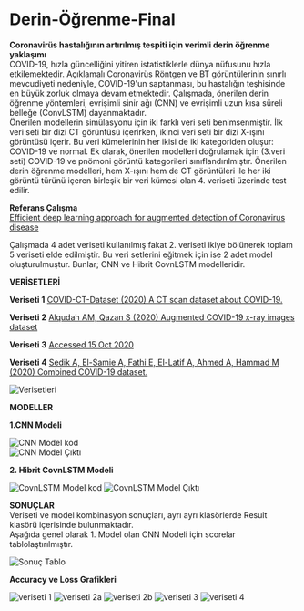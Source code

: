 # Derin-Öğrenme-Final
**Coronavirüs hastalığının artırılmış tespiti için verimli derin öğrenme yaklaşımı** <br/>
COVID-19, hızla güncelliğini yitiren istatistiklerle dünya nüfusunu hızla etkilemektedir. Açıklamalı Coronavirüs Röntgen ve BT görüntülerinin sınırlı mevcudiyeti nedeniyle, COVID-19'un saptanması, bu hastalığın teşhisinde en büyük zorluk olmaya devam etmektedir. Çalışmada, önerilen derin öğrenme yöntemleri, evrişimli sinir ağı (CNN) ve evrişimli uzun kısa süreli belleğe (ConvLSTM) dayanmaktadır. <br/>
Önerilen modellerin simülasyonu için iki farklı veri seti benimsenmiştir. İlk veri seti bir dizi CT görüntüsü içerirken, ikinci veri seti bir dizi X-ışını görüntüsü içerir. Bu veri kümelerinin her ikisi de iki kategoriden oluşur: COVID-19 ve normal. Ek olarak, önerilen modelleri doğrulamak için (3.veri seti) COVID-19 ve pnömoni görüntü kategorileri sınıflandırılmıştır. Önerilen derin öğrenme modelleri, hem X-ışını hem de CT görüntüleri ile her iki görüntü türünü içeren birleşik bir veri kümesi olan 4. veriseti üzerinde test edilir.


**Referans Çalışma** <br/>
[Efficient deep learning approach for augmented detection of Coronavirus disease](https://doi.org/10.1007/s00521-020-05410-8)

Çalışmada 4 adet veriseti kullanılmış fakat 2. veriseti ikiye bölünerek toplam 5 veriseti elde edilmiştir. Bu veri setlerini eğitmek için ise 2 adet model oluşturulmuştur. Bunlar; CNN ve Hibrit CovnLSTM modelleridir.

**VERİSETLERİ**

**Veriseti 1** [COVID-CT-Dataset (2020) A CT scan dataset about COVID-19.](https://github.com/UCSD-AI4H/COVID-CT.)

**Veriseti 2** [Alqudah AM, Qazan S (2020) Augmented COVID-19 x-ray images dataset](https://doi.org/10.17632/2FXZ4PX6D8.4)

**Veriseti 3** [Accessed 15 Oct 2020](https://www.kaggle.com/tawsifurrahman/covid19-radiographydatabase.)

**Veriseti 4** [Sedik A, El-Samie A, Fathi E, El-Latif A, Ahmed A, Hammad M (2020) Combined COVID-19 dataset.](https://doi.org/10.17632/3pxjb8knp7.3)

![Verisetleri](https://github.com/merveenbiya/Deep-Learning-Final/blob/main/Results/Tablolar/veriseti.PNG)

**MODELLER**

**1.CNN Modeli** <br/>

![CNN Model kod](https://github.com/merveenbiya/Deep-Learning-Final/blob/main/Results/MODELLER/CNN%20MODEL%C4%B0.PNG) <br/>
![CNN Model Çıktı](https://github.com/merveenbiya/Deep-Learning-Final/blob/main/Results/MODELLER/CNN.png)

**2. Hibrit CovnLSTM Modeli** <br/>

![CovnLSTM Model kod](https://github.com/merveenbiya/Deep-Learning-Final/blob/main/Results/MODELLER/CovnLSTM%20MODEL.PNG)
![CovnLSTM Model Çıktı](https://github.com/merveenbiya/Deep-Learning-Final/blob/main/Results/MODELLER/CovnLSTM.png)

**SONUÇLAR** <br/>
Veriseti ve model kombinasyon sonuçları, ayrı ayrı klasörlerde Result klasörü içerisinde bulunmaktadır. <br/>
Aşağıda genel olarak 1. Model olan CNN Modeli için scorelar tablolaştırılmıştır.

![Sonuç Tablo](https://github.com/merveenbiya/Deep-Learning-Final/blob/main/Results/Tablolar/CNN%20Score.PNG)

**Accuracy ve Loss Grafikleri** <br/>

![veriseti 1](https://github.com/merveenbiya/Deep-Learning-Final/blob/main/Results/1%20CNN/acc%20loss.png)
![veriseti 2a](https://github.com/merveenbiya/Deep-Learning-Final/blob/main/Results/2%20%20A%20CNN/acc%20loss.png)
![veriseti 2b](https://github.com/merveenbiya/Deep-Learning-Final/blob/main/Results/2%20B%20CNN/acc%20loss.png)
![veriseti 3](https://github.com/merveenbiya/Deep-Learning-Final/blob/main/Results/3%20CNN/acc%20loss.png)
![veriseti 4](https://github.com/merveenbiya/Deep-Learning-Final/blob/main/Results/4%20CNN/ACC%20LOSS.png)

